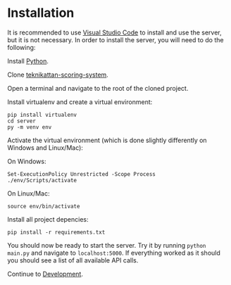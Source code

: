 # Installation

It is recommended to use [Visual Studio Code](https://code.visualstudio.com/) to install and use the server, but it is not necessary.
In order to install the server, you will need to do the following:

Install [Python](https://www.python.org/downloads/).

Clone [teknikattan-scoring-system](https://gitlab.liu.se/tddd96-grupp11/teknikattan-scoring-system).

Open a terminal and navigate to the root of the cloned project.

Install virtualenv and create a virtual environment:

```
pip install virtualenv
cd server
py -m venv env
```

Activate the virtual environment (which is done slightly differently on Windows and Linux/Mac):

On Windows:

```
Set-ExecutionPolicy Unrestricted -Scope Process
./env/Scripts/activate
```

On Linux/Mac:

```
source env/bin/activate
```

Install all project depencies:

```
pip install -r requirements.txt
```

You should now be ready to start the server.
Try it by running `python main.py` and navigate to `localhost:5000`.
If everything worked as it should you should see a list of all available API calls.

Continue to [Development](development.md).
